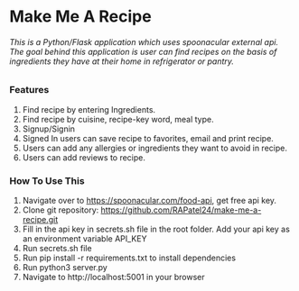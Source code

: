 # Make Me A Recipe
###### This is a Python/Flask application which uses spoonacular external api. The goal behind this application is user can find recipes on the basis of ingredients they have at their home in refrigerator or pantry.

### Features
1. Find recipe by entering Ingredients.
2. Find recipe by cuisine, recipe-key word, meal type.
3. Signup/Signin 
4. Signed In users can save recipe to favorites, email and print recipe.
5. Users can add any allergies or ingredients they want to avoid in recipe.
6. Users can add reviews to recipe.

### How To Use This
1. Navigate over to https://spoonacular.com/food-api, get free api key.
2. Clone git repository: https://github.com/RAPatel24/make-me-a-recipe.git
3. Fill in the api key in secrets.sh file in the root folder. Add your api key as an environment variable API_KEY
4. Run secrets.sh file
5. Run pip install -r requirements.txt to install dependencies
6. Run python3 server.py
7. Navigate to http://localhost:5001 in your browser
